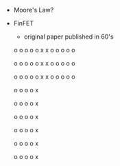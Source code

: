 - Moore's Law?
- FinFET
  - original paper published in 60's















   o     o     o     o     o
      x           x
   o     o     o     o     o

   o     o     o     o     o
      x           x
   o     o     o     o     o

   o     o     o     o     o
      x           x
   o     o     o     o     o




   o     o     o     o     x

   o     o     o     o     x

   o     o     o     o     x

   o     o     o     o     x

   o     o     o     o     x

   o     o     o     o     x
